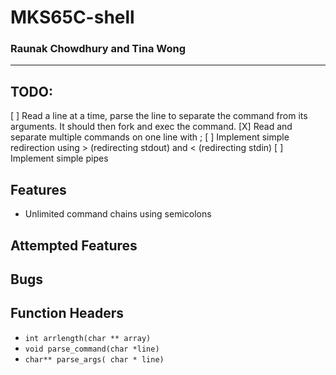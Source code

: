 # MKS65C-shell
### Raunak Chowdhury and Tina Wong
---

## TODO:
[ ] Read a line at a time, parse the line to separate the command from its arguments. It should then fork and exec the command.
[X] Read and separate multiple commands on one line with ;
[ ] Implement simple redirection using > (redirecting stdout) and < (redirecting stdin)
[ ] Implement simple pipes

## Features
- Unlimited command chains using semicolons

## Attempted Features

## Bugs

## Function Headers
- `int arrlength(char ** array)`
- `void parse_command(char *line)`
- `char** parse_args( char * line)`
